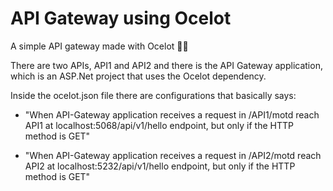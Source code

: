# API Gateway using Ocelot

A simple API gateway made with Ocelot 🐆🏰

There are two APIs, API1 and API2 and there is the API Gateway application, which is an ASP.Net project that uses the Ocelot dependency.

Inside the ocelot.json file there are configurations that basically says:

- "When API-Gateway application receives a request in /API1/motd reach API1 at localhost:5068/api/v1/hello endpoint, but only if the HTTP method is GET"

- "When API-Gateway application receives a request in /API2/motd reach API2 at localhost:5232/api/v1/hello endpoint, but only if the HTTP method is GET"
